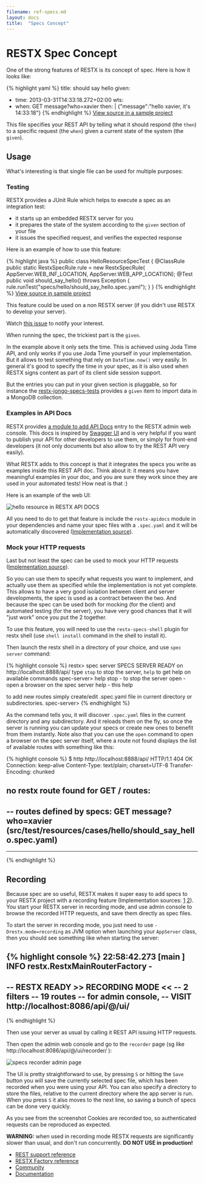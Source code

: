 ```yaml
---
filename: ref-specs.md
layout: docs
title:  "Specs Concept"
---
```

# RESTX Spec Concept

One of the strong features of RESTX is its concept of spec. Here is how it looks like:

{% highlight yaml %}
title: should say hello
given:
  - time: 2013-03-31T14:33:18.272+02:00
wts:
  - when: GET message?who=xavier
    then: |
      {"message":"hello xavier, it's 14:33:18"}
{% endhighlight %}
[View source in a sample project](https://github.com/restx/restx/blob/master/restx-samples/restx-samples-hello/src/test/resources/cases/hello/should_say_hello.spec.yaml)


This file specifies your REST API by telling what it should respond (the `then`) to a specific request (the `when`) given a current state of the system (the `given`).

## Usage
What's interesting is that single file can be used for multiple purposes:

### Testing

RESTX provides a JUnit Rule which helps to execute a spec as an integration test:

- it starts up an embedded RESTX server for you
- it prepares the state of the system according to the `given` section of your file
- it issues the specified request, and verifies the expected response

Here is an example of how to use this feature:

{% highlight java %}
public class HelloResourceSpecTest {
    @ClassRule
    public static RestxSpecRule rule = new RestxSpecRule(
            AppServer.WEB_INF_LOCATION,
            AppServer.WEB_APP_LOCATION);
    @Test
    public void should_say_hello() throws Exception {
        rule.runTest("specs/hello/should_say_hello.spec.yaml");
    }
}
{% endhighlight %}
[View source in sample project](https://github.com/restx/restx/blob/master/restx-samples/restx-samples-hello/src/test/java/hello/web/HelloResourceSpecTest.java)

<div class="note">
	<p>This feature could be used on a non RESTX server (if you didn't use RESTX to develop your server).</p>
	<p>Watch <a href="https://github.com/restx/restx/issues/11">this issue</a> to notify your interest.</p>
</div>

When running the spec, the trickiest part is the `given`. 

In the example above it only sets the time. This is achieved using Joda Time API, and only works if you use Joda Time yourself in your implementation. But it allows to test something that rely on `DateTime.now()` very easily. In general it's good to specify the time in your spec, as it is also used when RESTX signs content as part of its client side session support.

But the entries you can put in your given section is pluggable, so for instance the [restx-jongo-specs-tests](https://github.com/restx/restx/tree/master/restx-jongo-specs-tests) provides a `given` item to import data in a MongoDB collection.

### Examples in API Docs

RESTX provides [a module to add API Docs](https://github.com/restx/restx/tree/master/restx-apidocs) entry to the RESTX admin web console. This docs is inspired by [Swagger UI](https://developers.helloreverb.com/swagger/) and is very helpful if you want to publish your API for other developers to use them, or simply for front-end developers (it not only documents but also allow to try the REST API very easily).

What RESTX adds to this concept is that it integrates the specs you write as examples inside this REST API doc. Think about it: it means you have meaningful examples in your doc, and you are sure they work since they are used in your automated tests! How neat is that :)

Here is an example of the web UI:

![hello resource in RESTX API DOCS](/images/docs/admin-apidocs-hello.png) 

All you need to do to get that feature is include the `restx-apidocs` module in your dependencies and name your spec files with a `.spec.yaml` and it will be automatically discovered ([Implementation source](https://github.com/restx/restx/blob/master/restx-core/src/main/java/restx/specs/RestxSpecRepository.java)).

### Mock your HTTP requests

Last but not least the spec can be used to mock your HTTP requests ([Implementation source](https://github.com/restx/restx/blob/master/restx-specs-server/src/main/java/restx/specs/server/SpecsServerRoute.java)). 

So you can use them to specify what requests you want to implement, and actually use them as specified while the implementation is not yet complete. This allows to have a very good isolation between client and server developments, the spec is used as a contract between the two. And because the spec can be used both for mocking (for the client) and automated testing (for the server), you have very good chances that it will "just work" once you put the 2 together.

To use this feature, you will need to use the `restx-specs-shell` plugin for restx shell (use `shell install` command in the shell to install it).

Then launch the restx shell in a directory of your choice, and use `spec server` command:

{% highlight console %}
restx> spec server
SPECS SERVER READY on http://localhost:8888/api/
type `stop` to stop the server, `help` to get help on available commands
spec-server> help
stop - to stop the server
open - open a browser on the spec server
help - this help

to add new routes simply create/edit .spec.yaml file in
current directory or subdirectories.
spec-server>
{% endhighlight %}

As the command tells you, it will discover `.spec.yaml` files in the current directory and any subdirectory. And it reloads them on the fly, so once the server is running you can update your specs or create new ones to benefit from them instantly. Note also that you can use the `open` command to open a browser on the spec server itself, where a route not found displays the list of available routes with something like this:

{% highlight console %}
$ http http://localhost:8888/api/
HTTP/1.1 404 OK
Connection: keep-alive
Content-Type: text/plain; charset=UTF-8
Transfer-Encoding: chunked

no restx route found for GET /
routes:
-----------------------------------
-- routes defined by specs:
GET message?who=xavier (src/test/resources/cases/hello/should_say_hello.spec.yaml)
--
-----------------------------------
{% endhighlight %}


## Recording

Because spec are so useful, RESTX makes it super easy to add specs to your RESTX project with a recording feature (Implementation sources: [1](https://github.com/restx/restx/blob/master/restx-core/src/main/java/restx/specs/RestxSpecRecorder.java) [2](https://github.com/restx/restx/blob/master/restx-core/src/main/java/restx/specs/RestxSpecTape.java)). You start your RESTX server in recording mode, and use admin console to browse the recorded HTTP requests, and save them directly as spec files.

To start the server in recording mode, you just need to use `-Drestx.mode=recording` as JVM option when launching your `AppServer` class, then you should see something like when starting the server:

{% highlight console %}
22:58:42.273 [main             ] INFO  restx.RestxMainRouterFactory - 
--------------------------------------
 -- RESTX READY >> RECORDING MODE <<
 -- 2 filters
 -- 19 routes
 -- for admin console,
 --   VISIT http://localhost:8086/api/@/ui/
 --
 {% endhighlight %}

Then use your server as usual by calling it REST API issuing HTTP requests.

Then open the admin web console and go to the `recorder` page (sg like http://localhost:8086/api/@/ui/recorder/ ):

![specs recorder admin page](/images/docs/admin-specs-recorder.png)

The UI is pretty straightforward to use, by pressing `S` or hitting the `Save` button you will save the currently selected spec file, which has been recorded when you were using your API. You can also specify a directory to store the files, relative to the current directory where the app server is run. When you press `S` it also moves to the next line, so saving a bunch of specs can be done very quickly.

As you see from the screenshot Cookies are recorded too, so authenticated requests can be reproduced as expected.

<div class="note">
	<p><strong>WARNING:</strong> when used in recording mode RESTX requests are significantly slower than usual, and don't run concurrently. <strong>DO NOT USE in production!</strong></p>
</div>

<div class="go-next">
	<ul>
		<li><a href="ref-core.html"><i class="icon-cloud"> </i> REST support reference</a></li>
		<li><a href="ref-factory.html"><i class="icon-cogs"> </i> RESTX Factory reference</a></li>
		<li><a href="/community/"><i class="icon-beer"> </i> Community</a></li>
		<li><a href="/docs/"><i class="icon-book"> </i> Documentation</a></li>
	</ul>	
</div>




 